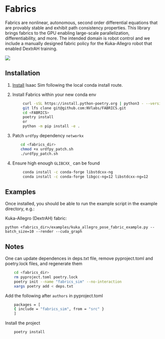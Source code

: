# Fabrics

Fabrics are nonlinear, autonomous, second order differential equations that are provably stable and exhibit path consistency properties. This library brings fabrics to the GPU enabling large-scale parallelization, differentiability, and more. The intended domain is robot control and we include a manually designed fabric policy for the Kuka-Allegro robot that enabled DextrAH training.

![](./docs/img/gifs/fabrics_collage.gif)

## Installation
1. [Install](https://isaac-sim.github.io/IsaacLab/main/source/setup/installation/pip_installation.html) Isaac Sim following the local conda install route.

2. Install Fabrics within your new conda env
```bash
        curl -sSL https://install.python-poetry.org | python3 - --version 1.8.3
        git lfs clone git@github.com:NVlabs/FABRICS.git
        cd <FABRICS>
        poetry install
        or
        python -m pip install -e .
```
3. Patch `urdfpy` dependency `networkx`
```bash
       cd <fabrics_dir>
       chmod +x urdfpy_patch.sh
       ./urdfpy_patch.sh
```
4. Ensure high enough `GLIBCXX_` can be found
```bash
        conda install -c conda-forge libstdcxx-ng
        conda install -c conda-forge libgcc-ng=12 libstdcxx-ng=12
```
## Examples
Once installed, you should be able to run the example script in the example directory, e.g.:

Kuka-Allegro (DextrAH) fabric:

    python <fabrics_dir>/examples/kuka_allegro_pose_fabric_example.py --batch_size=10 --render --cuda_graph

## Notes
One can update dependences in deps.txt file, remove pyproject.toml and poetry.lock files, and regenerate them
```bash
    cd <fabrics_dir>
    rm pyproject.toml poetry.lock
    poetry init --name "fabrics_sim" --no-interaction
    xargs poetry add < deps.txt
```
Add the following after ```authors``` in pyproject.toml
```bash
    packages = [ 
    { include = "fabrics_sim", from = "src" }
    ]
```
Install the project
```bash
    poetry install
```
